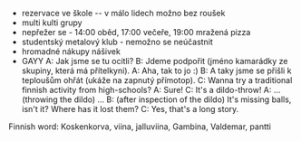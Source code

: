 - rezervace ve škole -- v málo lidech možno bez roušek
- multi kulti grupy
- nepřežer se - 14:00 oběd, 17:00 večeře, 19:00 mražená pizza
- studentský metalový klub - nemožno se neúčastnit
- hromadné nákupy nášivek
- GAYY
  A: Jak jsme se tu ocitli?
  B: Jdeme podpořit (jméno kamarádky ze skupiny, která má přítelkyni).
  A: Aha, tak to jo :)
  B: A taky jsme se přišli k teploušům ohřát (ukáže na zapnutý přímotop).
  C: Wanna try a traditional finnish activity from high-schools?
  A: Sure!
  C: It's a dildo-throw!
  A: ... (throwing the dildo) ...
  B: (after inspection of the dildo) It's missing balls, isn't it? Where has it lost them?
  C: Yes, that's a long story.

Finnish word: Koskenkorva, viina, jalluviina, Gambina, Valdemar, pantti
